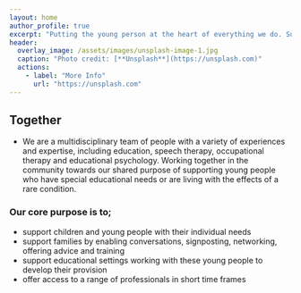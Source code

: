 ```yaml
---
layout: home
author_profile: true
excerpt: "Putting the young person at the heart of everything we do. Supporting special young people and their communities. Bringing families and professionals together. "
header:
  overlay_image: /assets/images/unsplash-image-1.jpg
  caption: "Photo credit: [**Unsplash**](https://unsplash.com)"
  actions:
    - label: "More Info"
      url: "https://unsplash.com"
---
```



## Together

* We are a multidisciplinary team of people with a variety of experiences and expertise, including education, speech therapy, occupational therapy and educational psychology. Working together in the community towards our shared purpose of supporting young people who have special educational needs or are living with the effects of a rare condition.

### Our core purpose is to;
* support children and young people with their individual needs
* support families by enabling conversations, signposting, networking, offering advice and training
* support educational settings working with these young people to develop their provision
* offer access to a range of professionals in short time frames

